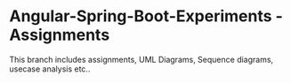 # Angular-Spring-Boot-Experiments - Assignments

This branch includes assignments, UML Diagrams, Sequence diagrams, usecase analysis etc..

